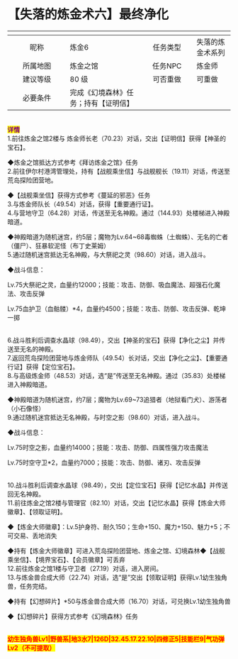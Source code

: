 # 【失落的炼金术六】最终净化

<table data-header-hidden><thead><tr><th width="117" align="center"></th><th></th><th width="102" align="center"></th><th></th></tr></thead><tbody><tr><td align="center">昵称</td><td>炼金6</td><td align="center">任务类型</td><td>失落的炼金术系列</td></tr><tr><td align="center">所属地图</td><td>炼金之馆</td><td align="center">任务NPC</td><td>炼金师</td></tr><tr><td align="center">建议等级</td><td>80 级</td><td align="center">可否重做</td><td>可重做</td></tr><tr><td align="center">必要条件</td><td>完成《幻境森林》任务；持有【证明信】</td><td align="center"></td><td></td></tr></tbody></table>

\
<mark style="color:purple;">**详情**</mark>\
1.前往炼金之馆2楼与 炼金师长老（70.23）对话，交出【证明信】获得【神圣的宝石】。

◆炼金之馆抵达方式参考《拜访炼金之馆》任务\
2.前往伊尔村港湾管理处，持有【战舰乘坐信】与战舰舰长（19.11）对话，传送至荒岛探险团营地。

◆【战舰乘坐信】获得方式参考《蔓延的邪恶》任务\
3.与炼金师队长（49.54）对话，获得【重要通行证】。\
4.与营地守卫（64.28）对话，传送至无名神殿。通过（144.93）处楼梯进入神殿暗道。

◆神殿暗道为随机迷宫，约5层；魔物为Lv.64\~68毒蜘蛛（土蜘蛛）、无名的亡者（僵尸）、狂暴软泥怪（布丁史莱姆）\
5.通过随机迷宫抵达无名神殿，与大祭祀之灵（98.60）对话，进入战斗。

◆战斗信息：

Lv.75大祭祀之灵，血量约12000；技能：攻击、防御、吸血魔法、超强石化魔法、攻击反弹

Lv.75血护卫（血骷髅）\*4，血量约4500；技能：攻击、防御、攻击反弹、乾坤一掷

\
6.战斗胜利后调查水晶球（98.49），交出【神圣的宝石】获得【净化之尘】并传送至无名的神殿。\
7.返回荒岛探险团营地与炼金师队（49.54）长对话，交出【净化之尘】、【重要通行证】获得【定位宝石】。\
8.与高级炼金师（48.53）对话，选“是”传送至无名神殿。通过（35.83）处楼梯进入神殿暗道。

◆神殿暗道为随机迷宫，约7层；魔物为Lv.69\~73追猎者（地狱看门犬）、游荡者（小石像怪）\
9.通过随机迷宫抵达无名神殿，与时空之影（98.60）对话，进入战斗。

◆战斗信息：

Lv.75时空之影，血量约14000；技能：攻击、防御、四属性强力攻击魔法

Lv.75时空守卫\*2，血量约7000；技能：攻击、防御、诸刃、攻击反弹

\
10.战斗胜利后调查水晶球（98.49），交出【定位宝石】获得【记忆水晶】并传送回无名神殿。\
11.前往炼金之馆2楼与管理官（82.10）对话，交出【记忆水晶】获得【炼金大师徽章】、【领取证明】。

◆【炼金大师徽章】：Lv.5护身符、耐久150；生命+150、魔力+150、魅力+5；不可交易、丢地消失

◆持有【炼金大师徽章】可进入荒岛探险团营地、炼金之馆、幻境森林◆【战舰乘坐信】、【境界宝石】、【会员徽章】可丢弃\
12.前往炼金之馆1楼与守卫者（27.19）对话，进入房间。\
13.与炼金兽合成大师（22.74）对话，选“是”交出【领取证明】获得Lv.1幼生独角兽，任务完结。

◆持有【幻想碎片】\*50与炼金兽合成大师（16.70）对话，可兑换Lv.1幼生独角兽

◆【幻想碎片】获得方式参考《幻境森林》任务

\
<mark style="color:red;">**幼生独角兽Lv1|野兽系|地3水7|126D|32.45.17.22.10|四修正5|技能栏9|气功弹Lv2（不可提取）**</mark>
